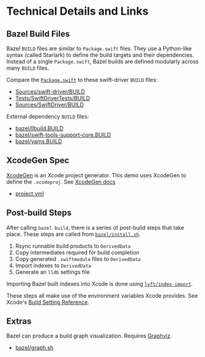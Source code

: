 # Technical Details and Links

## Bazel Build Files

Bazel `BUILD` files are similar to `Package.swift` files. They use a Python-like syntax (called Starlark) to define the build targets and their dependencies. Instead of a single `Package.swift`, Bazel builds are defined modularly across many `BUILD` files.

Compare the [`Package.swift`](../Package.swift) to these swift-driver `BUILD` files:

* [Sources/swift-driver/BUILD](../Sources/swift-driver/BUILD)
* [Tests/SwiftDriverTests/BUILD](../Tests/SwiftDriverTests/BUILD)
* [Sources/SwiftDriver/BUILD](../Sources/SwiftDriver/BUILD)

External dependency `BUILD` files:

* [bazel/llbuild.BUILD](llbuild.BUILD)
* [bazel/swift-tools-support-core.BUILD](swift-tools-support-core.BUILD)
* [bazel/yams.BUILD](yams.BUILD)

## XcodeGen Spec

[XcodeGen](https://github.com/yonaskolb/XcodeGen) is an Xcode project generator. This demo uses XcodeGen to define the `.xcodeproj`. See [XcodeGen docs](https://github.com/yonaskolb/XcodeGen/blob/master/Docs/ProjectSpec.md)

* [project.yml](../project.yml)

## Post-build Steps

After calling `bazel build`, there is a series of post-build steps that take place. These steps are called from [`bazel/install.sh`](install.sh).

1. Rsync runnable build products to `DerivedData`
1. Copy intermediates required for build completion
2. Copy generated `.swiftmodule` files to `DerivedData`
3. Import indexes to `DerivedData`
4. Generate an `lldb` settings file

Importing Bazel built indexes into Xcode is done using [`lyft/index-import`](https://github.com/lyft/index-import).

These steps all make use of the environment variables Xcode provides. See Xcode's [Build Setting Reference](https://developer.apple.com/library/archive/documentation/DeveloperTools/Reference/XcodeBuildSettingRef/1-Build_Setting_Reference/build_setting_ref.html).

## Extras

Bazel can produce a build graph visualization. Requires [Graphviz](https://graphviz.org).

* [bazel/graph.sh](graph.sh)

